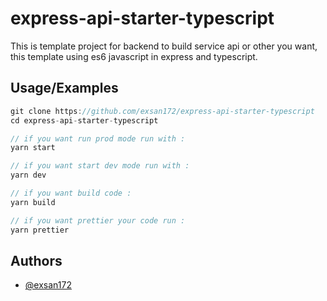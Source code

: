 
# express-api-starter-typescript

This is template project for backend to build service api or other you want, this template using es6 javascript in express and typescript.




## Usage/Examples

```javascript
git clone https://github.com/exsan172/express-api-starter-typescript
cd express-api-starter-typescript

// if you want run prod mode run with :
yarn start

// if you want start dev mode run with :
yarn dev

// if you want build code :
yarn build

// if you want prettier your code run :
yarn prettier
```


## Authors

- [@exsan172](https://www.github.com/exsan172)

